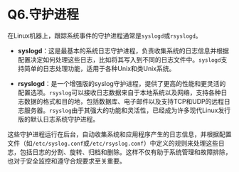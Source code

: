 # Q6.守护进程

在Linux机器上，跟踪系统事件的守护进程通常是`syslogd`或`rsyslogd`。

- **syslogd**：这是最基本的系统日志守护进程，负责收集系统的日志信息并根据配置决定如何处理这些日志，比如将其写入到不同的日志文件中。`syslogd`支持简单的日志处理功能，适用于各种Unix和类Unix系统。

  

- **rsyslogd**：是一个增强版的syslog守护进程，提供了更高的性能和更灵活的配置选项。`rsyslog`可以接收日志数据来自于本地系统以及网络，支持各种日志数据的格式和目的地，包括数据库、电子邮件以及支持TCP和UDP的远程日志服务器。`rsyslog`由于其强大的功能和灵活性，已经成为许多现代Linux发行版的默认日志系统守护进程。

这些守护进程运行在后台，自动收集系统和应用程序产生的日志信息，并根据配置文件（如`/etc/syslog.conf`或`/etc/rsyslog.conf`）中定义的规则来处理这些日志，包括日志的分割、旋转、归档和删除。这样不仅有助于系统管理和故障排除，也对于安全监控和遵守合规要求至关重要。